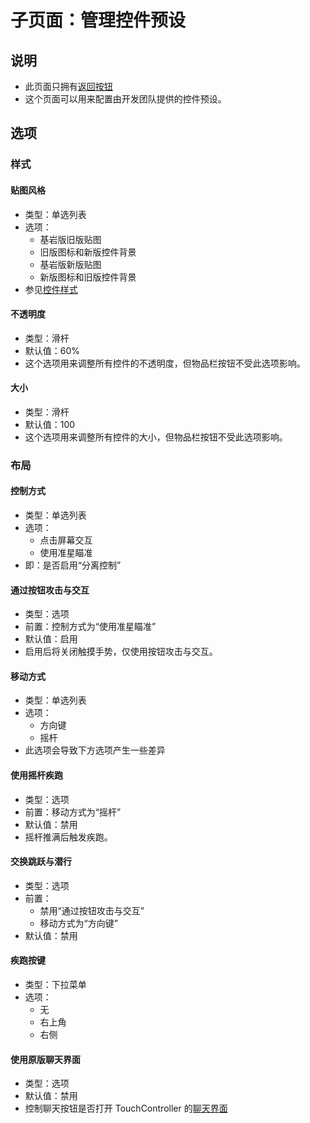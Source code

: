 # 子页面：管理控件预设

## 说明

- 此页面只拥有[返回按钮](/GUI/设置界面/界面框架.md#返回)
- 这个页面可以用来配置由开发团队提供的控件预设。

## 选项

### 样式

#### 贴图风格

- 类型：单选列表
- 选项：
  - 基岩版旧版贴图
  - 旧版图标和新版控件背景
  - 基岩版新版贴图
  - 新版图标和旧版控件背景
- 参见[控件样式](/控件/控件样式.md)

#### 不透明度

- 类型：滑杆
- 默认值：60%
- 这个选项用来调整所有控件的不透明度，但物品栏按钮不受此选项影响。

#### 大小

- 类型：滑杆
- 默认值：100
- 这个选项用来调整所有控件的大小，但物品栏按钮不受此选项影响。

### 布局

#### 控制方式

- 类型：单选列表
- 选项：
  - 点击屏幕交互
  - 使用准星瞄准
- 即：是否启用“分离控制”

#### 通过按钮攻击与交互

- 类型：选项
- 前置：控制方式为“使用准星瞄准”
- 默认值：启用
- 启用后将关闭触摸手势，仅使用按钮攻击与交互。

#### 移动方式

- 类型：单选列表
- 选项：
  - 方向键
  - 摇杆
- 此选项会导致下方选项产生一些差异

#### 使用摇杆疾跑

- 类型：选项
- 前置：移动方式为“摇杆”
- 默认值：禁用
- 摇杆推满后触发疾跑。

#### 交换跳跃与潜行

- 类型：选项
- 前置：
  - 禁用“通过按钮攻击与交互”
  - 移动方式为“方向键”
- 默认值：禁用

#### 疾跑按键

- 类型：下拉菜单
- 选项：
  - 无
  - 右上角
  - 右侧

#### 使用原版聊天界面

- 类型：选项
- 默认值：禁用
- 控制聊天按钮是否打开 TouchController 的[聊天界面](/GUI/聊天界面.md)
